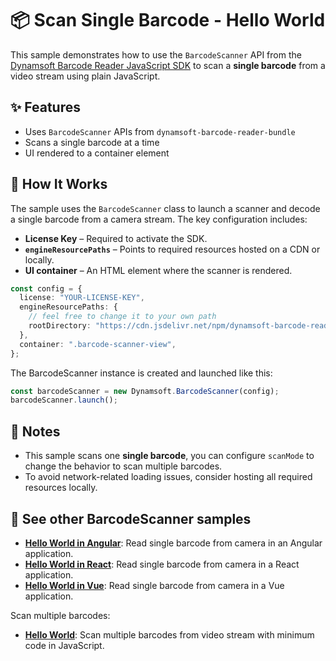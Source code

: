 # 📦 Scan Single Barcode - Hello World

This sample demonstrates how to use the `BarcodeScanner` API from the [Dynamsoft Barcode Reader JavaScript SDK](https://www.dynamsoft.com/barcode-reader/docs/web/programming/javascript/) to scan a **single barcode** from a video stream using plain JavaScript.

## ✨ Features

- Uses `BarcodeScanner` APIs from `dynamsoft-barcode-reader-bundle`
- Scans a single barcode at a time
- UI rendered to a container element

## 🔧 How It Works

The sample uses the `BarcodeScanner` class to launch a scanner and decode a single barcode from a camera stream. The key configuration includes:

- **License Key** – Required to activate the SDK.
- **`engineResourcePaths`** – Points to required resources hosted on a CDN or locally.
- **UI container** – An HTML element where the scanner is rendered.

```ts
const config = {
  license: "YOUR-LICENSE-KEY",
  engineResourcePaths: {
    // feel free to change it to your own path
    rootDirectory: "https://cdn.jsdelivr.net/npm/dynamsoft-barcode-reader-bundle@10.5.1000/dist/",
  },
  container: ".barcode-scanner-view",
};
```

The BarcodeScanner instance is created and launched like this:

```ts
const barcodeScanner = new Dynamsoft.BarcodeScanner(config);
barcodeScanner.launch();
```

## 📌 Notes

- This sample scans one **single barcode**, you can configure `scanMode` to change the behavior to scan multiple barcodes.
- To avoid network-related loading issues, consider hosting all required resources locally.

## 📄 See other BarcodeScanner samples

* [**Hello World in Angular**](https://github.com/Dynamsoft/barcode-reader-javascript-samples/tree/main/barcode-scanner-api-samples/scan-single-barcode/angular): Read single barcode from camera in an Angular application.
* [**Hello World in React**](https://github.com/Dynamsoft/barcode-reader-javascript-samples/tree/main/barcode-scanner-api-samples/scan-single-barcode/react): Read single barcode from camera in a React application.
* [**Hello World in Vue**](https://github.com/Dynamsoft/barcode-reader-javascript-samples/tree/main/barcode-scanner-api-samples/scan-single-barcode/vue): Read single barcode from camera in a Vue application.

Scan multiple barcodes:

* [**Hello World**](https://github.com/Dynamsoft/barcode-reader-javascript-samples/tree/main/barcode-scanner-api-samples/scan-multiple-barcodes): Scan multiple barcodes from video stream with minimum code in JavaScript.